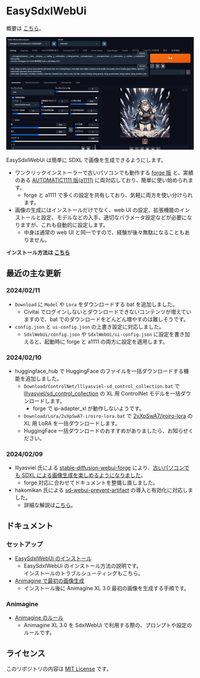 ﻿# EasySdxlWebUi

概要は [こちら](https://twitter.com/Zuntan03/status/1746426606456127804)。

![EasySdxlWebUi](./SdxlWebUi/setup/doc/EasySdxlWebUi.webp)

EasySdxlWebUi は簡単に SDXL で画像を生成できるようにします。  

- ワンクリックインストーラーで古いパソコンでも動作する [forge 版](https://github.com/lllyasviel/stable-diffusion-webui-forge) と、実績のある [AUTOMATIC1111 版(a1111)](https://github.com/AUTOMATIC1111/stable-diffusion-webui) に両対応しており、簡単に使い始められます。
	- forge と a1111 で多くの設定を共有しており、気軽に両方を使い分けられます。
- 画像の生成にはインストールだけでなく、web UI の設定、拡張機能のインストールと設定、モデルなどの入手、適切なパラメータ設定などが必要になりますが、これも自動的に設定します。
	- 中身は通常の web UI と同一ですので、経験が後々無駄になることもありません。

**インストール方法は [こちら](https://github.com/Zuntan03/EasySdxlWebUi/wiki/EasySdxlWebUi-%E3%81%AE%E3%82%A4%E3%83%B3%E3%82%B9%E3%83%88%E3%83%BC%E3%83%AB)**

## 最近の主な更新

### 2024/02/11

- `Download` に `Model` や `Lora` をダウンロードする bat を追加しました。
	- Civitai でログインしないとダウンロードできないコンテンツが増えていますので、bat でのダウンロードをどんどん増やすのは難しそうです。
- `config.json` と `ui-config.json` の上書き設定に対応しました。
	- `SdxlWebUi/config.json` や `SdxlWebUi/ui-config.json` に設定を書き加えると、起動時に forge と a1111 の両方に設定を適用します。

### 2024/02/10

- huggingface_hub で HuggingFace のファイルを一括ダウンロードする機能を追加しました。
	- `Download/ControlNet/lllyasviel-sd_control_collection.bat` で [lllyasviel/sd_control_collection](https://huggingface.co/lllyasviel/sd_control_collection) の XL 用 ControlNet モデルを一括ダウンロードします。
		- forge で ip-adapter_xl が動作しないようです。
	- `Download/Lora/2vXpSwA7-iroiro-lora.bat` で [2vXpSwA7/iroiro-lora](https://note.com/2vxpswa7/n/n046c3e928f1e) の XL 用 LoRA を一括ダウンロードします。
	- HuggingFace 一括ダウンロードのおすすめがありましたら、お知らせください。

### 2024/02/09

- lllyasviel 氏による [stable-diffusion-webui-forge](https://github.com/lllyasviel/stable-diffusion-webui-forge) により、[古いパソコンでも SDXL による画像生成を楽しめるようになりました](https://twitter.com/Zuntan03/status/1755898971195900249)。
	- forge 対応に合わせてドキュメントを整備し直しました。
- hakomikan 氏による [sd-webui-prevent-artifact](https://github.com/hako-mikan/sd-webui-prevent-artifact) の導入と有効化に対応しました。
	- 詳細な解説は[こちら](https://note.com/hakomikan/n/nb6dd68a1bd9e)。

## ドキュメント

### セットアップ

- [EasySdxlWebUi のインストール](https://github.com/Zuntan03/EasySdxlWebUi/wiki/EasySdxlWebUi-%E3%81%AE%E3%82%A4%E3%83%B3%E3%82%B9%E3%83%88%E3%83%BC%E3%83%AB)
	- EasySdxlWebUi のインストール方法の説明です。  
	インストールのトラブルシューティングもこちら。
- [Animagine で最初の画像生成](https://github.com/Zuntan03/EasySdxlWebUi/wiki/Animagine-%E3%81%A7%E6%9C%80%E5%88%9D%E3%81%AE%E7%94%BB%E5%83%8F%E7%94%9F%E6%88%90)
	- インストール後に Animagine XL 3.0 最初の画像を生成する手順です。

### Animagine
- [Animagine のルール](https://github.com/Zuntan03/EasySdxlWebUi/wiki/Animagine-%E3%81%AE%E3%83%AB%E3%83%BC%E3%83%AB)
	- Animagine XL 3.0 を SdxlWebUi で利用する際の、プロンプトや設定のルールです。

## ライセンス

このリポジトリの内容は [MIT License](./LICENSE.txt) です。
